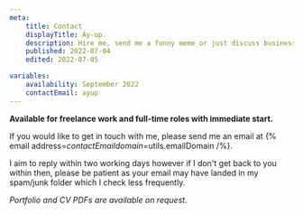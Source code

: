 ```yaml
---
meta:
    title: Contact
    displayTitle: Ay-up.
    description: Hire me, send me a funny meme or just discuss business.
    published: 2022-07-04
    edited: 2022-07-05

variables:
    availability: September 2022
    contactEmail: ayup
---
```

**Available for freelance work and full-time roles with immediate start.**

If you would like to get in touch with me, please send me an email at {% email address=$contactEmail domain=$utils.emailDomain /%}.

I aim to reply within two working days however if I don't get back to you within then,
please be patient as your email may have landed in my spam/junk folder which I check less frequently.

_Portfolio and CV PDFs are available on request._
